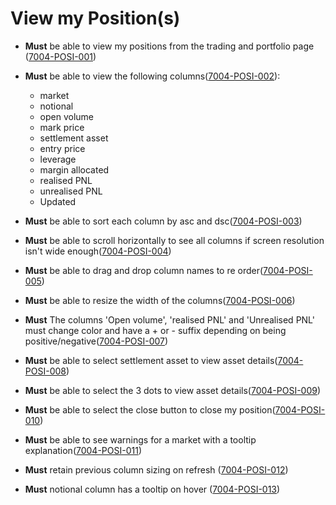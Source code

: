 # View my Position(s)

- **Must** be able to view my positions from the trading and portfolio page ([7004-POSI-001](#7004-POSI-001))

- **Must** be able to view the following columns([7004-POSI-002](#7004-POSI-002)):
    - market
    - notional
    - open volume
    - mark price
    - settlement asset
    - entry price
    - leverage
    - margin allocated
    - realised PNL
    - unrealised PNL
    - Updated

- **Must** be able to sort each column by asc and dsc([7004-POSI-003](#7004-POSI-003))

- **Must** be able to scroll horizontally to see all columns if screen resolution isn't wide enough([7004-POSI-004](#7004-POSI-004))

- **Must** be able to drag and drop column names to re order([7004-POSI-005](#7004-POSI-005))

- **Must** be able to resize the width of the columns([7004-POSI-006](#7004-POSI-006))

- **Must** The columns 'Open volume', 'realised PNL' and 'Unrealised PNL' must change color and have a + or - suffix depending on being positive/negative([7004-POSI-007](#7004-POSI-007))

- **Must** be able to select settlement asset to view asset details([7004-POSI-008](#7004-POSI-008))

- **Must** be able to select the 3 dots to view asset details([7004-POSI-009](#7004-POSI-009))

- **Must** be able to select the close button to close my position([7004-POSI-010](#7004-POSI-010))

- **Must** be able to see warnings for a market with a tooltip explanation([7004-POSI-011](#7004-POSI-011))

- **Must** retain previous column sizing on refresh ([7004-POSI-012](#7004-POSI-012))
- **Must** notional column has a tooltip on hover ([7004-POSI-013](#7004-POSI-013))